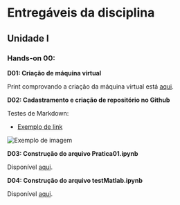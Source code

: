# Entregáveis da disciplina
## Unidade I

### Hands-on 00:

**D01: Criação de máquina virtual**

Print comprovando a criação da máquina virtual está [aqui](luciana_DCO2004/printVirtualMachine.PNG).

**D02: Cadastramento e criação de repositório no Github**

Testes de Markdown:

- [Exemplo de link](https://github.com/)

![Exemplo de imagem](http://www.molecularecologist.com/wp-content/uploads/2013/11/github-logo.jpg)

**D03: Construção do arquivo Pratica01.ipynb**

Disponível [aqui]( http://nbviewer.jupyter.org/github/luciananobrega/luciana_DCO2004/blob/master/h00/pratica1.ipynb ).

**D04: Construção do arquivo testMatlab.ipynb**

Disponível [aqui](http://nbviewer.jupyter.org/github/luciananobrega/luciana_DCO2004/blob/master/h00/testMatlab.ipynb).
